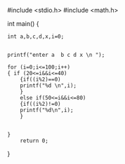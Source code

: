 #include <stdio.h>
#include <math.h>

int main()
{     
    
    int a,b,c,d,x,i=0;
    
    
    printf("enter a  b c d x \n ");
    
    for (i=0;i<=100;i++)
    { if (20<=i&&i<=40)
        {if((i%2)==0)
        printf("%d \n",i);
        }
        else if(50<=i&&i<=80)
        {if((i%2)!=0)
        printf("%d\n",i);
        }
        
        
    }
        return 0;
}        
    


